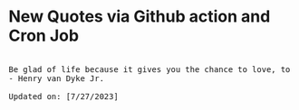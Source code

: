 # New Quotes via Github action and Cron Job

<pre>
<!-- #quote -->
Be glad of life because it gives you the chance to love, to work, to play, and to look up at the stars.
- Henry van Dyke Jr.

Updated on: [7/27/2023]
<!-- #quoteEnd -->
</pre>
